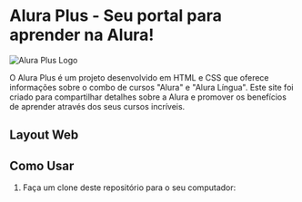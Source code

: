 # Alura Plus - Seu portal para aprender na Alura!

![Alura Plus Logo](link-para-o-seu-logo.png)

O Alura Plus é um projeto desenvolvido em HTML e CSS que oferece informações sobre o combo de cursos "Alura" e "Alura Língua". Este site foi criado para compartilhar detalhes sobre a Alura e promover os benefícios de aprender através dos seus cursos incríveis.

## Layout Web




## Como Usar

1. Faça um clone deste repositório para o seu computador:

